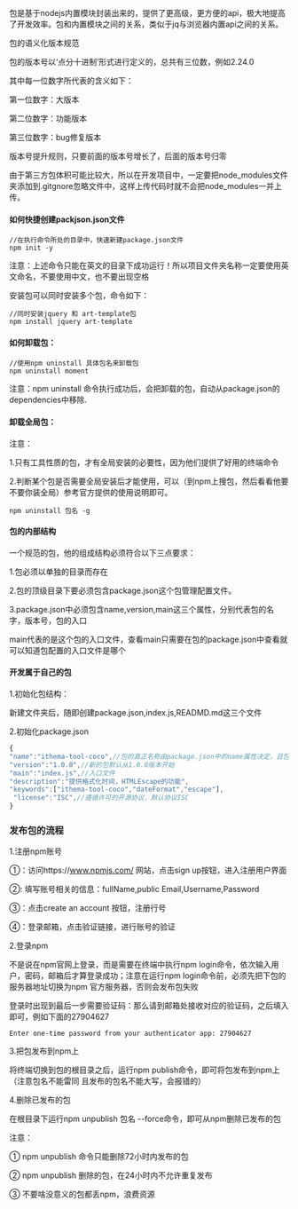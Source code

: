 包是基于nodejs内置模块封装出来的，提供了更高级，更方便的api，极大地提高了开发效率。包和内置模块之间的关系，类似于jq与浏览器内置api之间的关系。



包的语义化版本规范

包的版本号以‘点分十进制’形式进行定义的，总共有三位数，例如2.24.0

其中每一位数字所代表的含义如下：

第一位数字：大版本

第二位数字：功能版本

第三位数字：bug修复版本

版本号提升规则，只要前面的版本号增长了，后面的版本号归零

由于第三方包体积可能比较大，所以在开发项目中，一定要把node_modules文件夹添加到.gitgnore忽略文件中，这样上传代码时就不会把node_modules一并上传。



#### 如何快捷创建packjson.json文件

```
//在执行命令所处的目录中，快速新建package.json文件
npm init -y
```

注意：上述命令只能在英文的目录下成功运行！所以项目文件夹名称一定要使用英文命名，不要使用中文，也不要出现空格

安装包可以同时安装多个包，命令如下：

```
//同时安装jquery 和 art-template包
npm install jquery art-template
```



#### 如何卸载包：

```
//使用npm uninstall 具体包名来卸载包
npm uninstall moment
```

注意：npm uninstall 命令执行成功后，会把卸载的包，自动从package.json的dependencies中移除.

#### 卸载全局包：

注意：

1.只有工具性质的包，才有全局安装的必要性，因为他们提供了好用的终端命令

2.判断某个包是否需要全局安装后才能使用，可以（到npm上搜包，然后看看他要不要你装全局）参考官方提供的使用说明即可。

```
npm uninstall 包名 -g
```

#### 包的内部结构

一个规范的包，他的组成结构必须符合以下三点要求：

1.包必须以单独的目录而存在

2.包的顶级目录下要必须包含package.json这个包管理配置文件。

3.package.json中必须包含name,version,main这三个属性，分别代表包的名字，版本号，包的入口

main代表的是这个包的入口文件，查看main只需要在包的package.json中查看就可以知道包配置的入口文件是哪个



#### 开发属于自己的包

1.初始化包结构：

新建文件夹后，随即创建package.json,index.js,READMD.md这三个文件

2.初始化package.json

```js
{
"name":"ithema-tool-coco",//包的真正名称由package.json中的name属性决定，且包的名称不能重复，由于npm有很多包，所以要去npm上检索一下是否与自己的包名称重复。
"version":"1.0.0",//新的包默认从1.0.0版本开始
"main":"index.js",//入口文件
"description":"提供格式化时间，HTMLEscape的功能",
"keywords":["ithema-tool-coco","dateFormat","escape"],
 "license":"ISC",//遵循许可的开源协议，默认协议ISC
}
```

### 发布包的流程

1.注册npm账号

①：访问https://www.npmjs.com/ 网站，点击sign up按钮，进入注册用户界面

②: 填写账号相关的信息：fullName,public Email,Username,Password

③：点击create an account 按钮，注册行号

④：登录邮箱，点击验证链接，进行账号的验证

2.登录npm 

不是说在npm官网上登录，而是需要在终端中执行npm login命令，依次输入用户，密码，邮箱后才算登录成功；注意在运行npm login命令前，必须先把下包的服务器地址切换为npm 官方服务器，否则会发布包失败

 登录时出现到最后一步需要验证码：那么请到邮箱处接收对应的验证码，之后填入即可，例如下面的27904627

```
Enter one-time password from your authenticator app: 27904627
```

3.把包发布到npm上

将终端切换到包的根目录之后，运行npm publish命令，即可将包发布到npm上（注意包名不能雷同 且发布的包名不能大写，会报错的）

4.删除已发布的包

在根目录下运行npm unpublish 包名 --force命令，即可从npm删除已发布的包

注意：

① npm unpublish 命令只能删除72小时内发布的包

② npm unpublish 删除的包，在24小时内不允许重复发布

③ 不要啥没意义的包都丢npm，浪费资源

